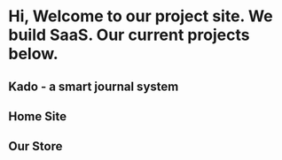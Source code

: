 # Hi, Welcome to our project site.  We build SaaS. Our current projects below.
## Kado - a smart journal system
## Home Site
## Our Store
